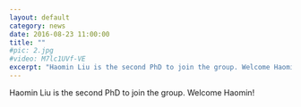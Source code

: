 ```yaml
---
layout: default
category: news
date: 2016-08-23 11:00:00
title: ""
#pic: 2.jpg
#video: M7lc1UVf-VE
excerpt: "Haomin Liu is the second PhD to join the group. Welcome Haomin!"
---
```

Haomin Liu is the second PhD to join the group. Welcome Haomin!


